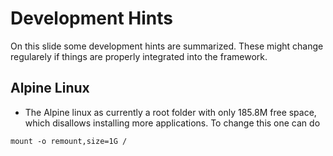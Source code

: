 # Development Hints

On this slide some development hints are summarized. These might change regularely if things
are properly integrated into the framework.

## Alpine Linux

* The Alpine linux as currently a root folder with only 185.8M free space, which disallows installing more
applications. To change this one can do
```
mount -o remount,size=1G /
```